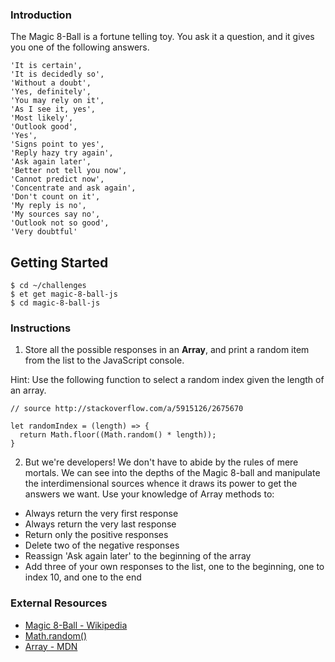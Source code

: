 ### Introduction

The Magic 8-Ball is a fortune telling toy. You ask it a question, and it gives
you one of the following answers.

```no-highlight
'It is certain',
'It is decidedly so',
'Without a doubt',
'Yes, definitely',
'You may rely on it',
'As I see it, yes',
'Most likely',
'Outlook good',
'Yes',
'Signs point to yes',
'Reply hazy try again',
'Ask again later',
'Better not tell you now',
'Cannot predict now',
'Concentrate and ask again',
'Don't count on it',
'My reply is no',
'My sources say no',
'Outlook not so good',
'Very doubtful'
```

## Getting Started

```no-highlight
$ cd ~/challenges
$ et get magic-8-ball-js
$ cd magic-8-ball-js
```

### Instructions

1) Store all the possible responses in an **Array**, and print a random item from the list to the JavaScript console.

Hint: Use the following function to select a random index given the length of an array.

```no-highlight
// source http://stackoverflow.com/a/5915126/2675670

let randomIndex = (length) => {
  return Math.floor((Math.random() * length));
}
```

2) But we're developers!  We don't have to abide by the rules of mere mortals.  We can see into the depths of the Magic 8-ball and manipulate the interdimensional sources whence it draws its power to get the answers we want.  Use your knowledge of Array methods to:
  * Always return the very first response
  * Always return the very last response
  * Return only the positive responses
  * Delete two of the negative responses
  * Reassign 'Ask again later' to the beginning of the array
  * Add three of your own responses to the list, one to the beginning, one to index 10, and one to the end

### External Resources

* [Magic 8-Ball - Wikipedia](https://en.wikipedia.org/wiki/Magic_8-Ball)
* [Math.random()](https://developer.mozilla.org/en-US/docs/Web/JavaScript/Reference/Global_Objects/Math/random)
* [Array - MDN](https://developer.mozilla.org/en-US/docs/Web/JavaScript/Reference/Global_Objects/Array)
